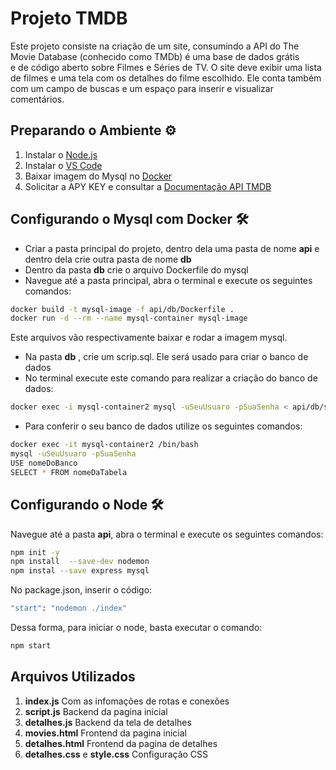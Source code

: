 # Projeto TMDB

Este projeto consiste na criação de um site, consumindo a API do The Movie Database (conhecido como TMDb) é uma base de dados grátis <br>
e de código aberto sobre Filmes e Séries de TV. O site deve exibir uma lista de filmes e uma tela com os detalhes do filme escolhido. 
Ele conta também com um campo de buscas e um espaço para inserir e visualizar comentários. 


## Preparando o Ambiente ⚙️

 1. Instalar o [Node.js](https://nodejs.org/en/) 
 2. Instalar o [VS Code](https://code.visualstudio.com/) 
 3. Baixar imagem do Mysql no [Docker](https://hub.docker.com/_/mysql)
 4. Solicitar a APY KEY e consultar a [Documentação API TMDB](https://www.themoviedb.org/documentation/api)

## Configurando o Mysql com Docker 🛠️

- Criar a pasta principal do projeto, dentro dela uma pasta de nome **api** e dentro dela crie outra pasta de nome **db**
- Dentro da pasta **db** crie o arquivo Dockerfile do mysql
- Navegue até a pasta principal, abra o terminal e execute os seguintes comandos:
``` bash
docker build -t mysql-image -f api/db/Dockerfile .
docker run -d --rm --name mysql-container mysql-image
``` 
Este arquivos vão respectivamente baixar e rodar a imagem mysql.
- Na pasta **db** , crie um scrip.sql. Ele será usado para criar o banco de dados
- No terminal execute este comando para realizar a criação do banco de dados:
```bash 
docker exec -i mysql-container2 mysql -uSeuUsuaro -pSuaSenha < api/db/script.sql
```
- Para conferir o seu banco de dados utilize os seguintes comandos:
```bash 
docker exec -it mysql-container2 /bin/bash
mysql -uSeuUsuaro -pSuaSenha
USE nomeDoBanco
SELECT * FROM nomeDaTabela
```

## Configurando o Node 🛠️

Navegue até a pasta **api**, abra o terminal e execute os seguintes comandos:
``` bash
npm init -y
npm install  --save-dev nodemon
npm instal --save express mysql
``` 
No package.json, inserir o código:
```bash 
"start": "nodemon ./index"
```
Dessa forma, para iniciar o node, basta executar o comando:
```bash 
npm start
```

## Arquivos Utilizados 

1. **index.js** Com as infomações de rotas e conexões
2. **script.js** Backend da pagina inicial 
3. **detalhes.js** Backend da tela de detalhes
4. **movies.html** Frontend da pagina inicial
5. **detalhes.html** Frontend da pagina de detalhes
6. **detalhes.css** e **style.css** Configuração CSS


